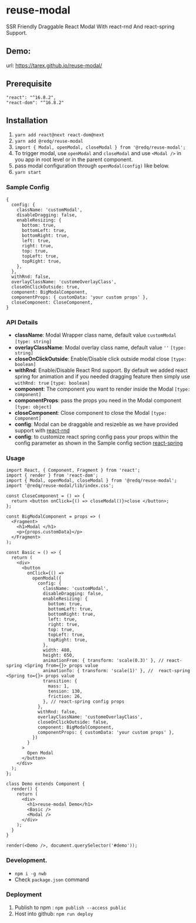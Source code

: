 # reuse-modal

SSR Friendly Draggable React Modal With react-rnd And react-spring Support.

## Demo:

url: https://tarex.github.io/reuse-modal/

## Prerequisite

```
"react": "^16.8.2",
"react-dom": "^16.8.2"
```

## Installation

1. `yarn add react@next react-dom@next`
2. `yarn add @redq/reuse-modal`
3. `import { Modal, openModal, closeModal } from '@redq/reuse-modal';`
4. To trigger modal, use `openModal` and `closeModal` and use `<Modal />` in you app in root level or in the parent component.
5. pass modal configuration through `openModal(config)` like below.
6. `yarn start`

### Sample Config

```
{
  config: {
    className: 'customModal',
    disableDragging: false,
    enableResizing: {
      bottom: true,
      bottomLeft: true,
      bottomRight: true,
      left: true,
      right: true,
      top: true,
      topLeft: true,
      topRight: true,
    },
  },
  withRnd: false,
  overlayClassName: 'customeOverlayClass',
  closeOnClickOutside: true,
  component: BigModalComponent,
  componentProps: { customData: 'your custom props' },
  closeComponent: CloseComponent,
}
```

### API Details

- **className**: Modal Wrapper class name, default value `customModal` `[type: string]`
- **overlayClassName**: Modal overlay class name, default value `''` `[type: string]`
- **closeOnClickOutside**: Enable/Disable click outside modal close `[type: boolean]`
- **withRnd**: Enable/Disable React Rnd support. By default we added react spring for animation and if you needed dragging feature then simply use `withRnd: true` `[type: boolean]`
- **component**: The component you want to render inside the Modal `[type: component]`
- **componentProps**: pass the props you need in the Modal component `[type: object]`
- **closeComponent**: Close component to close the Modal `[type: Component]`
- **config**: Modal can be draggable and resizeble as we have provided support with [react-rnd](https://github.com/bokuweb/react-rnd)
- **config**: to customize react spring config pass your props within the config parameter as shown in the Sample config section [react-spring](https://github.com/react-spring/react-spring)

### Usage

```
import React, { Component, Fragment } from 'react';
import { render } from 'react-dom';
import { Modal, openModal, closeModal } from '@redq/reuse-modal';
import '@redq/reuse-modal/lib/index.css';

const CloseComponent = () => {
  return <button onClick={() => closeModal()}>close </button>;
};

const BigModalComponent = props => (
  <Fragment>
    <h1>Modal </h1>
    <p>{props.customData}</p>
  </Fragment>
);

const Basic = () => {
  return (
    <div>
      <button
        onClick={() =>
          openModal({
            config: {
              className: 'customModal',
              disableDragging: false,
              enableResizing: {
                bottom: true,
                bottomLeft: true,
                bottomRight: true,
                left: true,
                right: true,
                top: true,
                topLeft: true,
                topRight: true,
              },
              width: 480,
              height: 650,
              animationFrom: { transform: 'scale(0.3)' }, // react-spring <Spring from={}> props value
              animationTo: { transform: 'scale(1)' }, //  react-spring <Spring to={}> props value
              transition: {
                mass: 1,
                tension: 130,
                friction: 26,
              }, // react-spring config props
            },
            withRnd: false,
            overlayClassName: 'customeOverlayClass',
            closeOnClickOutside: false,
            component: BigModalComponent,
            componentProps: { customData: 'your custom props' },
          })
        }
      >
        Open Modal
      </button>
    </div>
  );
};

class Demo extends Component {
  render() {
    return (
      <div>
        <h1>reuse-modal Demo</h1>
        <Basic />
        <Modal />
      </div>
    );
  }
}

render(<Demo />, document.querySelector('#demo'));

```

### Development.

- `npm i -g nwb`
- Check `package.json` command

### Deployment

1. Publish to npm : `npm publish --access public`
2. Host into github: `npm run deploy`
